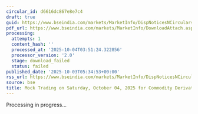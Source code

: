```yaml
---
circular_id: d6616dc867e8e7c4
draft: true
guid: https://www.bseindia.com/markets/MarketInfo/DispNoticesNCirculars.aspx?Noticeid={DF9FDE12-74C7-40E9-9973-2229E88D7FBE}&noticeno=20251003-5&dt=10/03/2025&icount=5&totcount=73&flag=0
pdf_url: https://www.bseindia.com/markets/MarketInfo/DownloadAttach.aspx?id=20251003-5&attachedId=
processing:
  attempts: 1
  content_hash: ''
  processed_at: '2025-10-04T03:51:24.322856'
  processor_version: '2.0'
  stage: download_failed
  status: failed
published_date: '2025-10-03T05:34:53+00:00'
rss_url: https://www.bseindia.com/markets/MarketInfo/DispNoticesNCirculars.aspx?Noticeid={DF9FDE12-74C7-40E9-9973-2229E88D7FBE}&noticeno=20251003-5&dt=10/03/2025&icount=5&totcount=73&flag=0
source: bse
title: Mock Trading on Saturday, October 04, 2025 for Commodity Derivatives segment
---
```


Processing in progress...